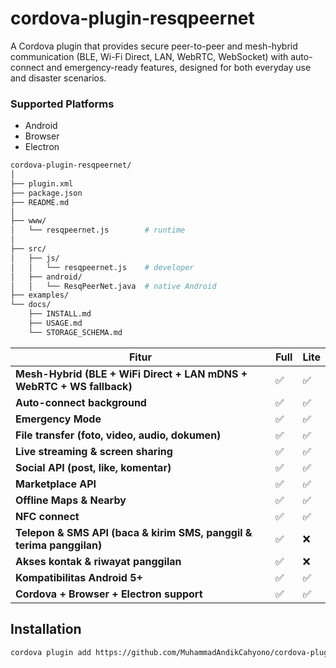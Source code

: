 # cordova-plugin-resqpeernet
A Cordova plugin that provides secure peer-to-peer and mesh-hybrid communication (BLE, Wi-Fi Direct, LAN, WebRTC, WebSocket) with auto-connect and emergency-ready features, designed for both everyday use and disaster scenarios.

### Supported Platforms

- Android
- Browser
- Electron

```bash
cordova-plugin-resqpeernet/
│
├── plugin.xml
├── package.json
├── README.md
│
├── www/
│   └── resqpeernet.js        # runtime
│
├── src/
│   ├── js/
│   │   └── resqpeernet.js    # developer
│   ├── android/
│   │   └── ResqPeerNet.java  # native Android
├── examples/
└── docs/
    ├── INSTALL.md
    ├── USAGE.md
    └── STORAGE_SCHEMA.md

```


| Fitur                                                                 | **Full** | **Lite** |
| --------------------------------------------------------------------- | -------- | -------- |
| **Mesh-Hybrid (BLE + WiFi Direct + LAN mDNS + WebRTC + WS fallback)** | ✅        | ✅        |
| **Auto-connect background**                                           | ✅        | ✅        |
| **Emergency Mode**                                                    | ✅        | ✅        |
| **File transfer (foto, video, audio, dokumen)**                       | ✅        | ✅        |
| **Live streaming & screen sharing**                                   | ✅        | ✅        |
| **Social API (post, like, komentar)**                                 | ✅        | ✅        |
| **Marketplace API**                                              | ✅        | ✅        |
| **Offline Maps & Nearby**                                             | ✅        | ✅        |
| **NFC connect**                                                       | ✅        | ✅        |
| **Telepon & SMS API (baca & kirim SMS, panggil & terima panggilan)**  | ✅        | ❌        |
| **Akses kontak & riwayat panggilan**                                  | ✅        | ❌        |
| **Kompatibilitas Android 5+**                                         | ✅        | ✅        |
| **Cordova + Browser + Electron support**                              | ✅        | ✅        |


## Installation

```bash
cordova plugin add https://github.com/MuhammadAndikCahyono/cordova-plugin-resqpeernet
```

